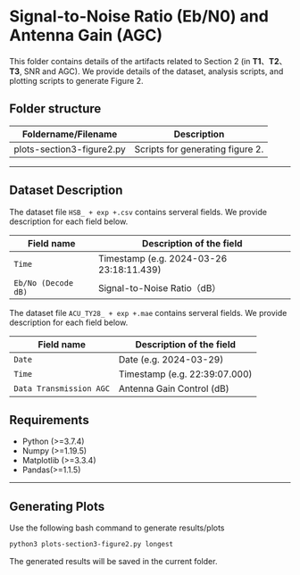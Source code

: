 # Signal-to-Noise Ratio (Eb/N0) and Antenna Gain (AGC)

This folder contains details of the artifacts related to Section 2 (in **T1**、**T2**、**T3**, SNR and AGC). We provide details of the dataset, analysis scripts, and plotting scripts to generate Figure 2.

## Folder structure

| Foldername/Filename       | Description                      |
| ------------------------- | -------------------------------- |
| plots-section3-figure2.py | Scripts for generating figure 2. |

------

## Dataset Description

The dataset file `HSB_ + exp +.csv` contains serveral fields. We provide description for each field below.

| Field name          | Description of the field                 |
| ------------------- | ---------------------------------------- |
| `Time`              | Timestamp (e.g. 2024-03-26 23:18:11.439) |
| `Eb/No (Decode dB)` | Signal-to-Noise Ratio（dB）               |       

The dataset file `ACU_TY28_ + exp +.mae` contains serveral fields. We provide description for each field below.

| Field name              | Description of the field      |
| ----------------------- | ----------------------------- |
| `Date`                  | Date (e.g. 2024-03-29)        |
| `Time`                  | Timestamp (e.g. 22:39:07.000) |
| `Data Transmission AGC` | Antenna Gain Control (dB)     |


## Requirements

- Python (>=3.7.4)
- Numpy (>=1.19.5)
- Matplotlib (>=3.3.4)
- Pandas(>=1.1.5)

------

## Generating Plots

Use the following bash command to generate results/plots

```bash
python3 plots-section3-figure2.py longest
```

The generated results will be saved in the current folder.